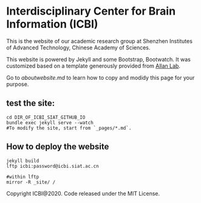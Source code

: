 # Interdisciplinary Center for Brain Information (ICBI)

This is the website of our academic research group at Shenzhen Institutes of Advanced Technology, Chinese Academy of Sciences.

This website is powered by Jekyll and some Bootstrap, Bootwatch. It was customized based on a template generously provided from [Allan Lab](https://github.com/mpa139/allanlab).

Go to *aboutwebsite.md*  to learn how to copy and modidy this page for your purpose. 

## test the site:
```
cd DIR_OF_ICBI_SIAT_GITHUB_IO
bundle exec jekyll serve --watch
#To modify the site, start from `_pages/*.md`.
```

## How to deploy the website 
```
jekyll build 
lftp icbi:password@icbi.siat.ac.cn

#within lftp 
mirror -R _site/ / 
```


Copyright ICBI@2020. Code released under the MIT License.

